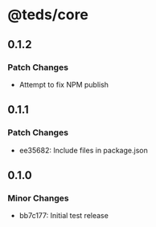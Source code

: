 # @teds/core

## 0.1.2

### Patch Changes

- Attempt to fix NPM publish

## 0.1.1

### Patch Changes

- ee35682: Include files in package.json

## 0.1.0

### Minor Changes

- bb7c177: Initial test release
